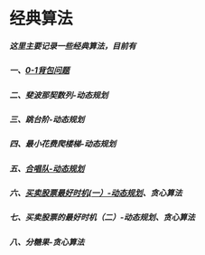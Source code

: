 # 经典算法
##### 这里主要记录一些经典算法，目前有
##### 一、[0-1背包问题](https://www.bilibili.com/video/BV14a411p77y?vd_source=7dcf87705508bce13d8f13b1b05c8252)
##### 二、斐波那契数列-动态规划
##### 三、跳台阶-动态规划
##### 四、最小花费爬楼梯-动态规划
##### 五、[合唱队-动态规划](https://www.bilibili.com/video/BV1b94y1Q7hm/?vd_source=7dcf87705508bce13d8f13b1b05c8252)
##### 六、[买卖股票最好时机(一）-动态规划](https://www.bilibili.com/video/BV17N4y1T78v/?vd_source=7dcf87705508bce13d8f13b1b05c8252)、贪心算法
##### 七、买卖股票的最好时机（二）-动态规划、贪心算法
##### 八、分糖果-贪心算法

